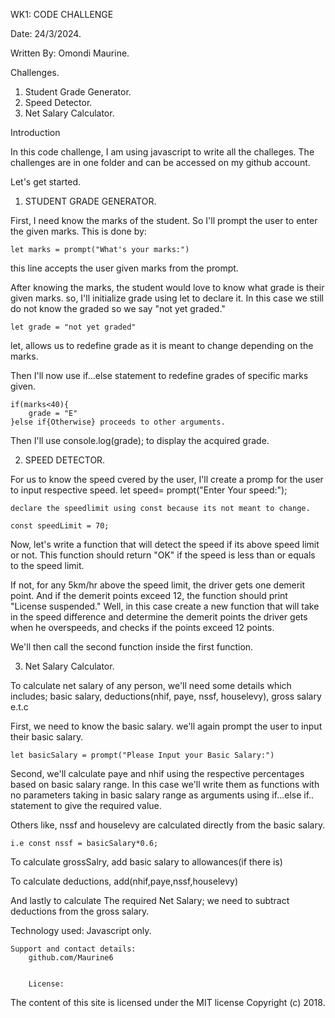 WK1: CODE CHALLENGE

  Date: 24/3/2024.

  Written By: Omondi Maurine.

Challenges.
1. Student Grade Generator.
2. Speed Detector.
3. Net Salary Calculator.

Introduction

In this code challenge, I am using javascript to write all the challeges. The challenges are in one folder and can be accessed on my github account. 

Let's get started.

1. STUDENT GRADE GENERATOR.

First, I need know the marks of the student. So I'll prompt the user to enter the given marks. This is done by:
    
    let marks = prompt("What's your marks:")
this line accepts the user given marks from the prompt.

After knowing the marks, the student would love to know what grade is their given marks.
so, I'll initialize grade using let to declare it. In this case we still do not know the graded so we say "not yet graded."

    let grade = "not yet graded"

let, allows us to redefine grade as it is meant to change depending on the marks.

Then I'll now use if...else statement to redefine grades of specific marks given.

    if(marks<40){
        grade = "E"
    }else if{Otherwise} proceeds to other arguments.

Then I'll use console.log(grade); to display the acquired grade.

2. SPEED DETECTOR.

For us to know the speed cvered by the user, I'll create a promp for the user to input respective speed.
    let speed= prompt("Enter Your speed:");

    declare the speedlimit using const because its not meant to change.

    const speedLimit = 70;

Now, let's write a function that will detect the speed if its above speed limit or not. This function should return  "OK" if the speed is less than or equals to the speed limit. 

If not, for any 5km/hr above the speed limit, the driver gets one demerit point. And if the demerit points exceed 12, the function should print "License suspended." Well, in this case create a new function that will take in the speed difference and  determine the demerit points the driver gets when  he overspeeds, and checks if the points exceed 12 points. 

We'll then call the second function inside the first function. 

3. Net Salary Calculator.

To calculate net salary of any person, we'll need some details which includes; basic salary, deductions(nhif, paye, nssf, houselevy), gross salary e.t.c

First, we need to know the basic salary. we'll again prompt the user to input their basic salary.
    
    let basicSalary = prompt("Please Input your Basic Salary:")

Second, we'll calculate paye and nhif using the respective percentages based on basic salary range.
In this case we'll write them as functions with no parameters taking in basic salary range as arguments using if...else if.. statement to give the required value.

Others like, nssf and houselevy are calculated directly from the basic salary.
    
    i.e const nssf = basicSalary*0.6;

To calculate grossSalry, add basic salary to allowances(if there is) 

To calculate deductions, add(nhif,paye,nssf,houselevy)

And lastly to calculate The required Net Salary;
    we need to subtract deductions from the gross salary.


  
  Technology used:
    Javascript only.

    Support and contact details:
        github.com/Maurine6  


        License:
The content of this site is licensed under the MIT license
Copyright (c) 2018.

    

